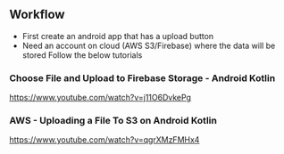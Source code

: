 ## Workflow
- First create an android app that has a upload button
- Need an account on cloud (AWS S3/Firebase) where the data will be stored
Follow the below tutorials

### Choose File and Upload to Firebase Storage - Android Kotlin
https://www.youtube.com/watch?v=j11O6DvkePg

### AWS - Uploading a File To S3 on Android Kotlin
https://www.youtube.com/watch?v=qgrXMzFMHx4
